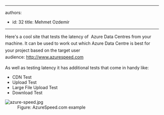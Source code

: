 

---
authors:
  - id: 32
    title: Mehmet Ozdemir
---




<span class='intro'> <p class="p1"><span style="line-height&#58;1.6;">Here's a cool site that tests the latency of &#160;Azure Data Centres from your machine. It can be used to work out which Azure Data Centre is best for your project based on the target user audience&#58;&#160;<a href="http&#58;//www.azurespeed.com/" target="_blank">http&#58;//www.azurespeed.com</a>​<br></span></p> </span>

<p>As well as testing latency it has additional tests that come in handy like&#58; 
   <br></p><ul><li>CDN Test</li><li>Upload Test</li><li>Large File Upload Test</li><li>Download Test 
      <br></li></ul><dl class="image"><dt>
      <img src="/PublishingImages/azure-speed.jpg" alt="azure-speed.jpg" />
   </dt><dd>Figure&#58; AzureSpeed.com example​<br></dd></dl>


